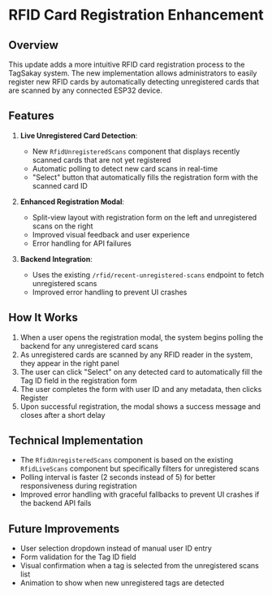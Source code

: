 # RFID Card Registration Enhancement

## Overview

This update adds a more intuitive RFID card registration process to the TagSakay system. The new implementation allows administrators to easily register new RFID cards by automatically detecting unregistered cards that are scanned by any connected ESP32 device.

## Features

1. **Live Unregistered Card Detection**:

   - New `RfidUnregisteredScans` component that displays recently scanned cards that are not yet registered
   - Automatic polling to detect new card scans in real-time
   - "Select" button that automatically fills the registration form with the scanned card ID

2. **Enhanced Registration Modal**:

   - Split-view layout with registration form on the left and unregistered scans on the right
   - Improved visual feedback and user experience
   - Error handling for API failures

3. **Backend Integration**:
   - Uses the existing `/rfid/recent-unregistered-scans` endpoint to fetch unregistered scans
   - Improved error handling to prevent UI crashes

## How It Works

1. When a user opens the registration modal, the system begins polling the backend for any unregistered card scans
2. As unregistered cards are scanned by any RFID reader in the system, they appear in the right panel
3. The user can click "Select" on any detected card to automatically fill the Tag ID field in the registration form
4. The user completes the form with user ID and any metadata, then clicks Register
5. Upon successful registration, the modal shows a success message and closes after a short delay

## Technical Implementation

- The `RfidUnregisteredScans` component is based on the existing `RfidLiveScans` component but specifically filters for unregistered scans
- Polling interval is faster (2 seconds instead of 5) for better responsiveness during registration
- Improved error handling with graceful fallbacks to prevent UI crashes if the backend API fails

## Future Improvements

- User selection dropdown instead of manual user ID entry
- Form validation for the Tag ID field
- Visual confirmation when a tag is selected from the unregistered scans list
- Animation to show when new unregistered tags are detected
